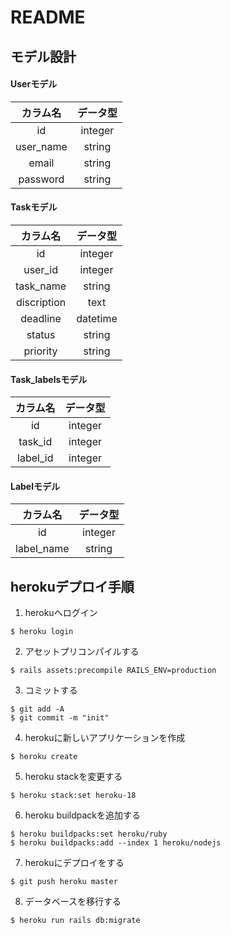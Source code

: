# README


## モデル設計

#### Userモデル

|  カラム名  |  データ型  |
| :---: | :---: |
|  id  |  integer  |
|  user_name  |  string  |
|  email  |  string  |
|  password  |  string  |


#### Taskモデル

|  カラム名  |  データ型  |
| :---: | :---: |
|  id  |  integer  |
|  user_id  |  integer  |
|  task_name  |  string  |
|  discription  |  text  |
|  deadline  |  datetime  |
|  status  |  string  |
|  priority  |  string  |

#### Task_labelsモデル

|  カラム名  |  データ型  |
| :---: | :---: |
|  id  |  integer  |
|  task_id  |  integer  |
|  label_id  |  integer  |

#### Labelモデル

|  カラム名  |  データ型  |
| :---: | :---: |
|  id  |  integer  |
|  label_name  |  string  |


## herokuデプロイ手順
1. herokuへログイン

```shell
$ heroku login
```

2. アセットプリコンパイルする

```shell
$ rails assets:precompile RAILS_ENV=production
```

3. コミットする

```shell
$ git add -A
$ git commit -m "init"
```

4. herokuに新しいアプリケーションを作成

```shell
$ heroku create
```

5. heroku stackを変更する

```shell
$ heroku stack:set heroku-18
```

6. heroku buildpackを追加する

```shell
$ heroku buildpacks:set heroku/ruby
$ heroku buildpacks:add --index 1 heroku/nodejs
```

7. herokuにデプロイをする

```shell
$ git push heroku master
```
8. データベースを移行する

```shell
$ heroku run rails db:migrate
```
